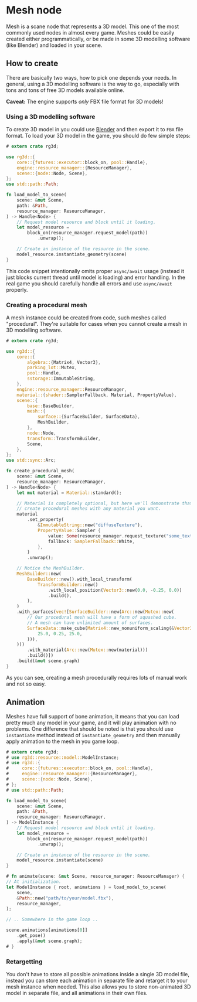# Mesh node

Mesh is a scane node that represents a 3D model. This one of the most commonly used nodes in almost every game.
Meshes could be easily created either programmatically, or be made in some 3D modelling software (like Blender)
and loaded in your scene.

## How to create

There are basically two ways, how to pick one depends your needs. In general, using a 3D modelling software is
the way to go, especially with tons and tons of free 3D models available online.

**Caveat:** The engine supports _only_ FBX file format for 3D models!

### Using a 3D modelling software

To create 3D model in you could use [Blender](https://www.blender.org/) and then export it to `FBX` file format.
To load your 3D model in the game, you should do few simple steps:

```rust
# extern crate rg3d;

use rg3d::{
    core::{futures::executor::block_on, pool::Handle},
    engine::resource_manager::{ResourceManager},
    scene::{node::Node, Scene},
};
use std::path::Path;

fn load_model_to_scene(
    scene: &mut Scene,
    path: &Path,
    resource_manager: ResourceManager,
) -> Handle<Node> {
    // Request model resource and block until it loading. 
    let model_resource =
        block_on(resource_manager.request_model(path))
            .unwrap();

    // Create an instance of the resource in the scene. 
    model_resource.instantiate_geometry(scene)
}
```

This code snippet intentionally omits proper `async/await` usage (instead it just blocks current thread until
model is loading) and error handling. In the real game you should carefully handle all errors and use `async/await`
properly.

### Creating a procedural mesh

A mesh instance could be created from code, such meshes called "procedural". They're suitable for cases when you
cannot create a mesh in 3D modelling software.

```rust
# extern crate rg3d;

use rg3d::{
    core::{
        algebra::{Matrix4, Vector3},
        parking_lot::Mutex,
        pool::Handle,
        sstorage::ImmutableString,
    },
    engine::resource_manager::ResourceManager,
    material::{shader::SamplerFallback, Material, PropertyValue},
    scene::{
        base::BaseBuilder,
        mesh::{
            surface::{SurfaceBuilder, SurfaceData},
            MeshBuilder,
        },
        node::Node,
        transform::TransformBuilder,
        Scene,
    },
};
use std::sync::Arc;

fn create_procedural_mesh(
    scene: &mut Scene,
    resource_manager: ResourceManager,
) -> Handle<Node> {
    let mut material = Material::standard();

    // Material is completely optional, but here we'll demonstrate that it is possible to
    // create procedural meshes with any material you want.
    material
        .set_property(
            &ImmutableString::new("diffuseTexture"),
            PropertyValue::Sampler {
                value: Some(resource_manager.request_texture("some_texture.jpg")),
                fallback: SamplerFallback::White,
            },
        )
        .unwrap();

    // Notice the MeshBuilder.
    MeshBuilder::new(
        BaseBuilder::new().with_local_transform(
            TransformBuilder::new()
                .with_local_position(Vector3::new(0.0, -0.25, 0.0))
                .build(),
        ),
    )
    .with_surfaces(vec![SurfaceBuilder::new(Arc::new(Mutex::new(
        // Our procedural mesh will have a form of squashed cube.
        // A mesh can have unlimited amount of surfaces.
        SurfaceData::make_cube(Matrix4::new_nonuniform_scaling(&Vector3::new(
            25.0, 0.25, 25.0,
        ))),
    )))
        .with_material(Arc::new(Mutex::new(material)))
        .build()])
    .build(&mut scene.graph)
}
```

As you can see, creating a mesh procedurally requires lots of manual work and not so easy.

## Animation

Meshes have full support of bone animation, it means that you can load pretty much any model in your game, and 
it will play animation with no problems. One difference that should be noted is that you should use `instantiate`
method instead of `instantiate_geometry` and then manually apply animation to the mesh in you game loop.

```rust
# extern crate rg3d;
# use rg3d::resource::model::ModelInstance;
# use rg3d::{
#     core::{futures::executor::block_on, pool::Handle},
#     engine::resource_manager::{ResourceManager},
#     scene::{node::Node, Scene},
# };
# use std::path::Path;

fn load_model_to_scene(
    scene: &mut Scene,
    path: &Path,
    resource_manager: ResourceManager,
) -> ModelInstance {
    // Request model resource and block until it loading.
    let model_resource =
        block_on(resource_manager.request_model(path))
            .unwrap();

    // Create an instance of the resource in the scene.
    model_resource.instantiate(scene)
}

# fn animate(scene: &mut Scene, resource_manager: ResourceManager) {
// At initialization.
let ModelInstance { root, animations } = load_model_to_scene(
    scene,
    &Path::new("path/to/your/model.fbx"),
    resource_manager,
);

// .. Somewhere in the game loop ..

scene.animations[animations[0]]
    .get_pose()
    .apply(&mut scene.graph);
# }
```

### Retargetting

You don't have to store all possible animations inside a single 3D model file, instead you can store each animation
in separate file and retarget it to your mesh instance when needed. This also allows you to store non-animated
3D model in separate file, and all animations in their own files.